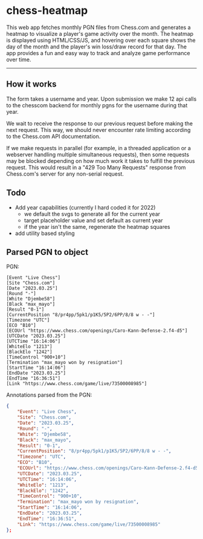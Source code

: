# chess-heatmap

This web app fetches monthly PGN files from Chess.com and generates a heatmap to visualize a player's game activity over the month. The heatmap is displayed using HTML/CSS/JS, and hovering over each square shows the day of the month and the player's win loss/draw record for that day. The app provides a fun and easy way to track and analyze game performance over time.

---

## How it works

The form takes a username and year. Upon submission we make 12 api calls to the chesscom backend for monthly pgns for the username during that year.

We wait to receive the response to our previous request before making the next request. This way, we should never encounter rate limiting according to the Chess.com API documentation.

If we make requests in parallel (for example, in a threaded application or a webserver handling multiple simultaneous requests), then some requests may be blocked depending on how much work it takes to fulfill the previous request. This would result in a "429 Too Many Requests" response from Chess.com's server for any non-serial request.

## Todo

- Add year capabilities (currently I hard coded it for 2022)
  - we default the svgs to generate all for the current year
  - target placeholder value and set default as current year
  - if the year isn't the same, regenerate the heatmap squares
- add utility based styling

## Parsed PGN to object

PGN:

```
[Event "Live Chess"]
[Site "Chess.com"]
[Date "2023.03.25"]
[Round "-"]
[White "Djembe58"]
[Black "max_mayo"]
[Result "0-1"]
[CurrentPosition "8/pr4pp/5pk1/p1K5/5P2/6PP/8/8 w - -"]
[Timezone "UTC"]
[ECO "B10"]
[ECOUrl "https://www.chess.com/openings/Caro-Kann-Defense-2.f4-d5"]
[UTCDate "2023.03.25"]
[UTCTime "16:14:06"]
[WhiteElo "1213"]
[BlackElo "1242"]
[TimeControl "900+10"]
[Termination "max_mayo won by resignation"]
[StartTime "16:14:06"]
[EndDate "2023.03.25"]
[EndTime "16:36:51"]
[Link "https://www.chess.com/game/live/73500008985"]
```

Annotations parsed from the PGN:

```json
{
    "Event": "Live Chess",
    "Site": "Chess.com",
    "Date": "2023.03.25",
    "Round": "-",
    "White": "Djembe58",
    "Black": "max_mayo",
    "Result": "0-1",
    "CurrentPosition": "8/pr4pp/5pk1/p1K5/5P2/6PP/8/8 w - -",
    "Timezone": "UTC",
    "ECO": "B10",
    "ECOUrl": "https://www.chess.com/openings/Caro-Kann-Defense-2.f4-d5",
    "UTCDate": "2023.03.25",
    "UTCTime": "16:14:06",
    "WhiteElo": "1213",
    "BlackElo": "1242",
    "TimeControl": "900+10",
    "Termination": "max_mayo won by resignation",
    "StartTime": "16:14:06",
    "EndDate": "2023.03.25",
    "EndTime": "16:36:51",
    "Link": "https://www.chess.com/game/live/73500008985"
};
```
